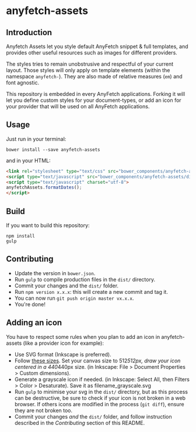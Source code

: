 anyfetch-assets
================

## Introduction

Anyfetch Assets let you style default AnyFetch snippet & full templates, and provides other useful resources such as images for different providers.

The styles tries to remain unobstrusive and respectful of your current layout. Those styles will only apply on template elements (within the namespace `anyfetch-`). They are also made of relative measures (`em`) and font agnostic.

This repository is embedded in every AnyFetch applications. Forking it will let you define custom styles for your document-types, or add an icon for your provider that will be used on all AnyFetch applications.

## Usage

Just run in your terminal:

```shell
bower install --save anyfetch-assets
```

and in your HTML:

```html
<link rel="stylesheet" type="text/css" src="bower_components/anyfetch-assets/dist/index.min.css" />
<script type="text/javascript" src="bower_components/anyfetch-assets/dist/index-moment.min.js"></script>
<script type="text/javascript" charset="utf-8">
anyfetchAssets.formatDates();
</script>
```

## Build

If you want to build this repository:

```
npm install
gulp
```

## Contributing

* Update the version in `bower.json`.
* Run `gulp` to compile production files in the `dist/` directory.
* Commit your changes and the `dist/` folder.
* Run `npm version x.x.x`: this will create a new commit and tag it.
* You can now run `git push origin master vx.x.x`.
* You're done!

## Adding an icon

You have to respect some rules when you plan to add an icon in anyfetch-assets (like a provider icon for example):

* Use SVG format (Inkscape is preferred).
* Follow [these sizes](https://cdn.rawgit.com/AnyFetch/anyfetch-assets/icon-improvements/icon-guidelines.svg). Set your canvas size to 512*512px, draw your icon centered in a 440*440px size. (in Inkscape: File > Document Properties > Custom dimensions).
* Generate a grayscale icon if needed. (in Inkscape: Select All, then Filters > Color > Desaturate). Save it as filename_grayscale.svg
* Run `gulp` to minimise your svg in the `dist/` directory, but as this process can be destructive, be sure to check if your icon is not broken in a web browser.
If others icons are modified in the process (`git diff`), ensure they are not broken too.
* Commit your changes *and* the `dist/` folder, and follow instruction described in the *Contributing* section of this README.
